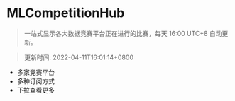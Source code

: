 # MLCompetitionHub

> 一站式显示各大数据竞赛平台正在进行的比赛，每天 16:00 UTC+8 自动更新。
  
> 更新时间: 2022-04-11T16:01:14+0800 

* 多家竞赛平台
* 多种订阅方式
* 下拉查看更多